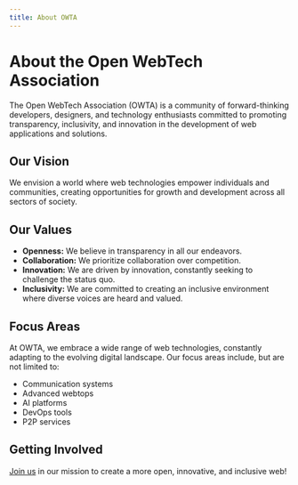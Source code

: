 ```yaml
---
title: About OWTA
---
```


# About the Open WebTech Association

The Open WebTech Association (OWTA) is a community of forward-thinking developers, designers, and technology enthusiasts committed to promoting transparency, inclusivity, and innovation in the development of web applications and solutions.

## Our Vision

We envision a world where web technologies empower individuals and communities, creating opportunities for growth and development across all sectors of society.

## Our Values

- **Openness:** We believe in transparency in all our endeavors.
- **Collaboration:** We prioritize collaboration over competition.
- **Innovation:** We are driven by innovation, constantly seeking to challenge the status quo.
- **Inclusivity:** We are committed to creating an inclusive environment where diverse voices are heard and valued.

## Focus Areas

At OWTA, we embrace a wide range of web technologies, constantly adapting to the evolving digital landscape. Our focus areas include, but are not limited to:

- Communication systems
- Advanced webtops
- AI platforms
- DevOps tools
- P2P services

## Getting Involved

[Join us](get-involved.md) in our mission to create a more open, innovative, and inclusive web!
